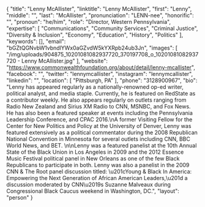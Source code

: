 {
  "title": "Lenny McAllister",
  "linktitle": "Lenny McAllister",
  "first": "Lenny",
  "middle": "",
  "last": "McAllister",
  "pronunciation": "LENN-nee",
  "honorific": "",
  "pronoun": "he/him",
  "role": "Director, Western Pennsylvania",
  "expertise": [
    "Communications",
    "Community Services",
    "Criminal Justice",
    "Diversity & Inclusion",
    "Economy",
    "Education",
    "History",
    "Politics"
  ],
  "keywords": [],
  "email": "bGZtQGNvbW1vbndlYWx0aGZvdW5kYXRpb24ub3Jn",
  "images": [
    "/img/uploads/904875_10201081082937720_370197708_o_10201081082937720 - Lenny McAllister.jpg"
  ],
  "website": "https://www.commonwealthfoundation.org/about/detail/lenny-mcallister",
  "facebook": "",
  "twitter": "lennymcallister",
  "instagram": "lennymcallister",
  "linkedin": "",
  "location": [
    "Pittsburgh, PA"
  ],
  "phone": "3128900967",
  "bio": "Lenny has appeared regularly as a nationally-renowned op-ed writer, political analyst, and media staple. Currently, he is featured on RedState as a contributor weekly. He also appears regularly on outlets ranging from Radio New Zealand and Sirius XM Radio to CNN, MSNBC, and Fox News. He has also been a featured speaker at events including the Pennsylvania Leadership Conference, and CPAC 2016.\nA former Visiting Fellow for the Center for New Politics and Policy at the University of Denver, Lenny was featured extensively as a political commentator during the 2008 Republican National Convention in Minnesota for several outlets including CNN, BBC World News, and BET.  \n\nLenny was a featured panelist at the 10th Annual State of the Black Union in Los Angeles in 2009 and the 2012 Essence Music Festival political panel in New Orleans as one of the few Black Republicans to participate in both. Lenny was also a panelist in the 2009 CNN & The Root panel discussion titled: \u201cYoung & Black In America: Empowering the Next Generation of African American Leaders,\u201d a discussion moderated by CNN\u2019s Suzanne Malveaux during Congressional Black Caucus weekend in Washington, DC.",
  "layout": "person"
}
